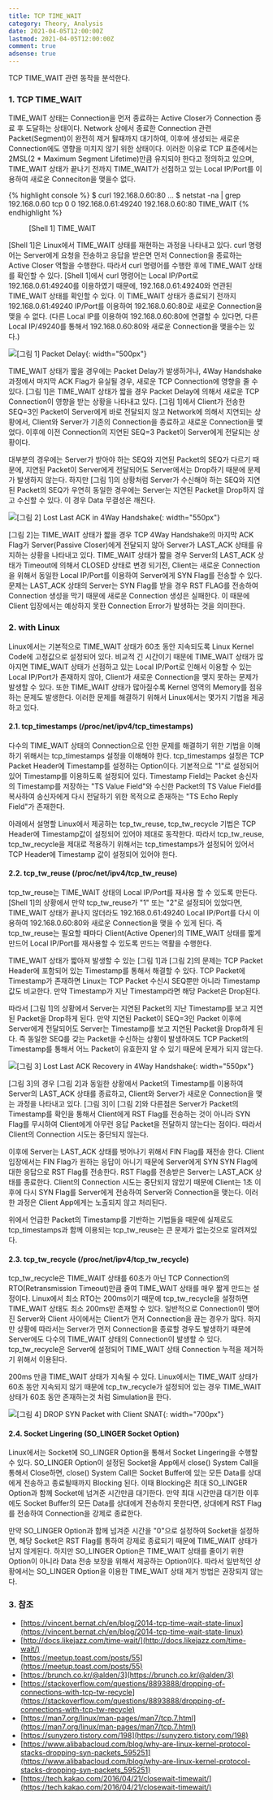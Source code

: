 ```yaml
---
title: TCP TIME_WAIT
category: Theory, Analysis
date: 2021-04-05T12:00:00Z
lastmod: 2021-04-05T12:00:00Z
comment: true
adsense: true
---
```


TCP TIME_WAIT 관련 동작을 분석한다.

### 1. TCP TIME_WAIT

TIME_WAIT 상태는 Connection을 먼저 종료하는 Active Closer가 Connection 종료 후 도달하는 상태이다. Network 상에서 종료한 Connection 관련 Packet(Segment)이 완전히 제거 될때까지 대기하여, 이후에 생성되는 새로운 Connection에도 영향을 미치지 않기 위한 상태이다. 이러한 이유로 TCP 표준에서는 2MSL(2 * Maximum Segment Lifetime)만큼 유지되야 한다고 정의하고 있으며, TIME_WAIT 상태가 끝나기 전까지 TIME_WAIT가 선점하고 있는 Local IP/Port를 이용하여 새로운 Conneciton을 맺을수 없다.

{% highlight console %}
$ curl 192.168.0.60:80
...
$ netstat -na | grep 192.168.0.60
tcp        0      0 192.168.0.61:49240      192.168.0.60:80         TIME_WAIT
{% endhighlight %}
<figure>
<figcaption class="caption">[Shell 1] TIME_WAIT</figcaption>
</figure>

[Shell 1]은 Linux에서 TIME_WAIT 상태를 재현하는 과정을 나타내고 있다. curl 명령어는 Server에게 요청을 전송하고 응답을 받은면 먼저 Connection을 종료하는 Active Closer 역할을 수행한다. 따라서 curl 명령어를 수행한 후에 TIME_WAIT 상태를 확인할 수 있다. [Shell 1]에서 curl 명령어는 Local IP/Port로 192.168.0.61:49240를 이용하였기 때문에, 192.168.0.61:49240와 연관된 TIME_WAIT 상태를 확인할 수 있다. 이 TIME_WAIT 상태가 종료되기 전까지 192.168.0.61:49240 IP/Port를 이용하여 192.168.0.60:80로 새로운 Connection을 맺을 수 없다. (다른 Local IP를 이용하여 192.168.0.60:80에 연결할 수 있다면, 다른 Local IP/49240를 통해서 192.168.0.60:80와 새로운 Connection을 맺을수는 있다.)

![[그림 1] Packet Delay]({{site.baseurl}}/images/theory_analysis/TCP_TIME_WAIT_State/Packet_Delay.PNG){: width="500px"}

TIME_WAIT 상태가 짧을 경우에는 Packet Delay가 발생하거나, 4Way Handshake 과정에서 마지막 ACK Flag가 유실될 경우, 새로운 TCP Connection에 영향을 줄 수 있다. [그림 1]은 TIME_WAIT 상태가 짧을 경우 Packet Delay에 의해서 새로운 TCP Connection이 영향을 받는 상황을 나타내고 있다. [그림 1]에서 Client가 전송한 SEQ=3인 Packet이 Server에게 바로 전달되지 않고 Network에 의해서 지연되는 상황에서, Client와 Server가 기존의 Connection을 종료하고 새로운 Connection을 맺었다. 이후에 이전 Connection의 지연된 SEQ=3 Packet이 Server에게 전달되는 상황이다.

대부분의 경우에는 Server가 받아야 하는 SEQ와 지연된 Packet의 SEQ가 다르기 때문에, 지연된 Packet이 Server에게 전달되어도 Server에서는 Drop하기 때문에 문제가 발생하지 않는다. 하지만 [그림 1]의 상황처럼 Server가 수신해야 하는 SEQ와 지연된 Packet의 SEQ가 우연히 동일한 경우에는 Server는 지연된 Packet을 Drop하지 않고 수신할 수 있다. 이 경우 Data 무결성은 깨진다.

![[그림 2] Lost Last ACK in 4Way Handshake]({{site.baseurl}}/images/theory_analysis/TCP_TIME_WAIT_State/Lost_Last_ACK.PNG){: width="550px"}

[그림 2]는 TIME_WAIT 상태가 짧을 경우 TCP 4Way Handshake의 마지막 ACK Flag가 Server(Passive Closer)에게 전달되지 않아 Server가 LAST_ACK 상태를 유지하는 상황을 나타내고 있다. TIME_WAIT 상태가 짧을 경우 Server의 LAST_ACK 상태가 Timeout에 의해서 CLOSED 상태로 변경 되기전, Client는 새로운 Connection을 위해서 동일한 Local IP/Port를 이용하여 Server에게 SYN Flag를 전송할 수 있다. 문제는 LAST_ACK 상태의 Server는 SYN Flag를 받을 경우 RST FLAG를 전송하여 Connection 생성을 막기 때문에 새로운 Connection 생성은 실패한다. 이 때문에 Client 입장에서는 예상하지 못한 Connection Error가 발생하는 것을 의미한다.

### 2. with Linux

Linux에서는 기본적으로 TIME_WAIT 상태가 60초 동안 지속되도록 Linux Kernel Code에 고정값으로 설정되어 있다. 비교적 긴 시간이기 때문에 TIME_WAIT 상태가 많아지면 TIME_WAIT 상태가 선점하고 있는 Local IP/Port로 인해서 이용할 수 있는 Local IP/Port가 존재하지 않아, Client가 새로운 Connection을 맺지 못하는 문제가 발생할 수 있다. 또한 TIME_WAIT 상태가 많아질수록 Kernel 영역의 Memory를 점유하는 문제도 발생한다. 이러한 문제를 해결하기 위해서 Linux에서는 몇가지 기법을 제공하고 있다.

#### 2.1. tcp_timestamps (/proc/net/ipv4/tcp_timestamps)

다수의 TIME_WAIT 상태의 Connection으로 인한 문제를 해결하기 위한 기법을 이해하기 위해서는 tcp_timestamps 설정을 이해해야 한다. tcp_timestamps 설정은 TCP Packet Header에 Timestamp를 설정하는 Option이다. 기본적으로 "1"로 설정되어 있어 Timestamp를 이용하도록 설정되어 있다. Timestamp Field는 Packet 송신자의 Timestamp를 저장하는 "TS Value Field"와 수신한 Packet의 TS Value Field를 복사하여 송신자에게 다시 전달하기 위한 목적으로 존재하는 "TS Echo Reply Field"가 존재한다.

아래에서 설명할 Linux에서 제공하는 tcp_tw_reuse, tcp_tw_recycle 기법은 TCP Header에 Timestamp값이 설정되어 있어야 제대로 동작한다. 따라서 tcp_tw_reuse, tcp_tw_recycle을 제대로 적용하기 위해서는 tcp_timestamps가 설정되어 있어서 TCP Header에 Timestamp 값이 설정되어 있어야 한다.

#### 2.2. tcp_tw_reuse (/proc/net/ipv4/tcp_tw_reuse)

tcp_tw_reuse는 TIME_WAIT 상태의 Local IP/Port를 재사용 할 수 있도록 만든다. [Shell 1]의 상황에서 만약 tcp_tw_reuse가 "1" 또는 "2"로 설정되어 있었다면, TIME_WAIT 상태가 끝나지 않더라도 192.168.0.61:49240 Local IP/Port를 다시 이용하여 192.168.0.60:80와 새로운 Connection을 맺을 수 있게 된다. 즉 tcp_tw_reuse는 필요할 때마다 Client(Active Opener)의 TIME_WAIT 상태를 짧게 만드어 Local IP/Port를 재사용할 수 있도록 만드는 역활을 수행한다.

TIME_WAIT 상태가 짧아져 발생할 수 있는 [그림 1]과 [그림 2]의 문제는 TCP Packet Header에 포함되어 있는 Timestamp를 통해서 해결할 수 있다. TCP Packet에 Timestamp가 존재하면 Linux는 TCP Packet 수신시 SEQ뿐만 아니라 Timestamp 값도 비교한다. 만약 Timestamp가 지난 Timestamp라면 해당 Packet은 Drop된다.

따라서 [그림 1]의 상황에서 Server는 지연된 Packet의 지난 Timestamp를 보고 지연된 Packet을 Drop하게 된다. 만약 지연된 Packet이 SEQ=3인 Packet 이후에 Server에게 전달되어도 Server는 Timestamp를 보고 지연된 Packet을 Drop하게 된다. 즉 동일한 SEQ를 갖는 Packet을 수신하는 상황이 발생하여도 TCP Packet의 Timestamp를 통해서 어느 Packet이 유효한지 알 수 있기 때문에 문제가 되지 않는다.

![[그림 3] Lost Last ACK Recovery in 4Way Handshake]({{site.baseurl}}/images/theory_analysis/TCP_TIME_WAIT_State/Lost_Last_ACK_Recovery.PNG){: width="550px"}

[그림 3]의 경우 [그림 2]과 동일한 상황에서 Packet의 Timestamp를 이용하여 Server의 LAST_ACK 상태를 종료하고, Client와 Server가 새로운 Connection을 맺는 과정을 나타내고 있다. [그림 3]이 [그림 2]와 다른점은 Server가 Packet의 Timestamp를 확인을 통해서 Client에게 RST Flag를 전송하는 것이 아니라 SYN Flag를 무시하여 Client에게 아무런 응답 Packet을 전달하지 않는다는 점이다. 따라서 Client의 Connection 시도는 중단되지 않는다.

이후에 Server는 LAST_ACK 상태를 벗어나기 위해서 FIN Flag를 재전송 한다. Client 입장에서는 FIN Flag가 원하는 응답이 아니기 때문에 Server에게 SYN SYN Flag에 대한 응답으로 RST Flag를 전송한다. RST Flag를 전송받은 Server는 LAST_ACK 상태를 종료한다. Client의 Connection 시도는 중단되지 않았기 때문에 Client는 1초 이후에 다시 SYN Flag를 Server에게 전송하여 Server와 Connection을 맺는다. 이러한 과정은 Client App에게는 노출되지 않고 처리된다.

위에서 언급한 Packet의 Timestamp를 기반하는 기법들을 때문에 실제로도 tcp_timestamps과 함께 이용되는 tcp_tw_reuse는 큰 문제가 없는것으로 알려져있다.

#### 2.3. tcp_tw_recycle (/proc/net/ipv4/tcp_tw_recycle)

tcp_tw_recycle은 TIME_WAIT 상태를 60초가 아닌 TCP Connection의 RTO(Retransmission Timeout)만큼 줄여 TIME_WAIT 상태를 매우 짧게 만드는 설정이다. Linux에서 최소 RTO는 200ms이기 때문에 tcp_tw_recycle을 설정하면 TIME_WAIT 상태도 최소 200ms만 존재할 수 있다. 일반적으로 Connection이 맺어진 Server와 Client 사이에서는 Client가 먼저 Connection을 끊는 경우가 많다. 하지만 상황에 따라서는 Server가 먼저 Connection을 종료할 경우도 발생하기 때문에 Server에도 다수의 TIME_WAIT 상태의 Connection이 발생할 수 있다. tcp_tw_recycle은 Server에 설정되어 TIME_WAIT 상태 Connection 누적을 제거하기 위해서 이용된다.

200ms 만큼 TIME_WAIT 상태가 지속될 수 있다. Linux에서는 TIME_WAIT 상태가 60초 동안 지속되지 않기 때문에 tcp_tw_recycle가 설정되어 있는 경우 TIME_WAIT 상태가 60초 동안 존재하는것 처럼 Simulation을 한다.

![[그림 4] DROP SYN Packet with Client SNAT]({{site.baseurl}}/images/theory_analysis/TCP_TIME_WAIT_State/SNAT_SYN_Packet_Drop.PNG){: width="700px"}

#### 2.4. Socket Lingering (SO_LINGER Socket Option)

Linux에서는 Socket에 SO_LINGER Option을 통해서 Socket Lingering을 수행할 수 있다. SO_LINGER Option이 설정된 Socket을 App에서 close() System Call을 통해서 Close하면, close() System Call은 Socket Buffer에 있는 모든 Data를 상대에게 전송하고 종료될때까지 Blocking 된다. 이때 Blocking은 최대 SO_LINGER Option과 함께 Socket에 넘겨준 시간만큼 대기한다. 만약 최대 시간만큼 대기한 이후에도 Socket Buffer의 모든 Data를 상대에게 전송하지 못한다면, 상대에게 RST Flag를 전송하여 Connection을 강제로 종료한다.

만약 SO_LINGER Option과 함께 넘겨준 시간을 "0"으로 설정하여 Socket을 설정하면, 해당 Socket은 RST Flag를 통하여 강제로 종료되기 때문에 TIME_WAIT 상태가 남지 않게된다. 하지만 SO_LINGER Option은 TIME_WAIT 상태를 줄이기 위한 Option이 아니라 Data 전송 보장을 위해서 제공하는 Option이다. 따라서 일반적인 상황에서는 SO_LINGER Option을 이용한 TIME_WAIT 상태 제거 방법은 권장되지 않는다.

### 3. 참조

* [https://vincent.bernat.ch/en/blog/2014-tcp-time-wait-state-linux](https://vincent.bernat.ch/en/blog/2014-tcp-time-wait-state-linux)
* [http://docs.likejazz.com/time-wait/](http://docs.likejazz.com/time-wait/)
* [https://meetup.toast.com/posts/55](https://meetup.toast.com/posts/55)
* [https://brunch.co.kr/@alden/3](https://brunch.co.kr/@alden/3)
* [https://stackoverflow.com/questions/8893888/dropping-of-connections-with-tcp-tw-recycle](https://stackoverflow.com/questions/8893888/dropping-of-connections-with-tcp-tw-recycle)
* [https://man7.org/linux/man-pages/man7/tcp.7.html](https://man7.org/linux/man-pages/man7/tcp.7.html)
* [https://sunyzero.tistory.com/198](https://sunyzero.tistory.com/198)
* [https://www.alibabacloud.com/blog/why-are-linux-kernel-protocol-stacks-dropping-syn-packets_595251](https://www.alibabacloud.com/blog/why-are-linux-kernel-protocol-stacks-dropping-syn-packets_595251)
* [https://tech.kakao.com/2016/04/21/closewait-timewait/](https://tech.kakao.com/2016/04/21/closewait-timewait/)